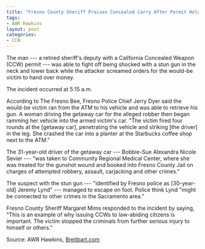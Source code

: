 ```yaml
---
title: "Fresno County Sheriff Praises Concealed Carry After Permit Holder Staves Off Attack, Robbery"
tags:
- AWR Hawkins
layout: post
categories:
- CCW
---
```


The man --- a retired sheriff's deputy with a California Concealed Weapon (CCW) permit --- was able to fight off being shocked with a stun gun in the neck and lower back while the attacker screamed orders for the would-be victim to hand over money.

The incident occurred at 5:15 a.m.

According to The Fresno Bee, Fresno Police Chief Jerry Dyer said the would-be victim ran from the ATM to his vehicle and was able to retrieve his gun. A woman driving the getaway car for the alleged robber then began ramming her vehicle into the armed victim's car. "The victim fired four rounds at the \[getaway car\], penetrating the vehicle and striking \[the driver\] in the leg. She crashed the car into a planter at the Starbucks coffee shop next to the ATM."

The 31-year-old driver of the getaway car --- Bobbie-Sue Alexandra Nicole Sevier --- "was taken to Community Regional Medical Center, where she was treated for the gunshot wound and booked into Fresno County Jail on charges of attempted robbery, assault, carjacking and other crimes."

The suspect with the stun gun --- "identified by Fresno police as \[30-year-old\] Jeremy Lynd" --- managed to escape on foot. Police think Lynd "might be connected to other crimes in the Sacramento area."

Fresno County Sheriff Margaret Mims responded to the incident by saying, "This is an example of why issuing CCWs to law-abiding citizens is important. The victim stopped the criminals from further serious injury to himself or others."

Source: AWR Hawkins, [Breitbart.com](https://www.breitbart.com/california/2016/01/11/fresno-country-sheriff-praises-concealed-carry-after-armed-citizen-staves-off-attack-robbery/)
